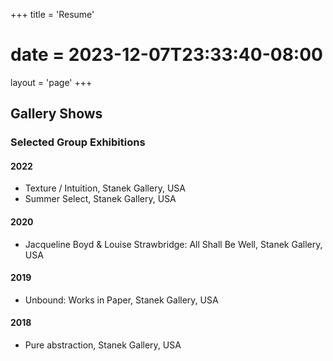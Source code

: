 +++
title = 'Resume'
# date = 2023-12-07T23:33:40-08:00
layout = 'page'
+++

## Gallery Shows

### Selected Group Exhibitions

#### 2022   

- Texture / Intuition, Stanek Gallery, USA   
- Summer Select, Stanek Gallery, USA   

#### 2020

- Jacqueline Boyd & Louise Strawbridge: All Shall Be Well, Stanek Gallery, USA  

#### 2019

- Unbound: Works in Paper, Stanek Gallery, USA  

#### 2018

- Pure abstraction, Stanek Gallery, USA  
